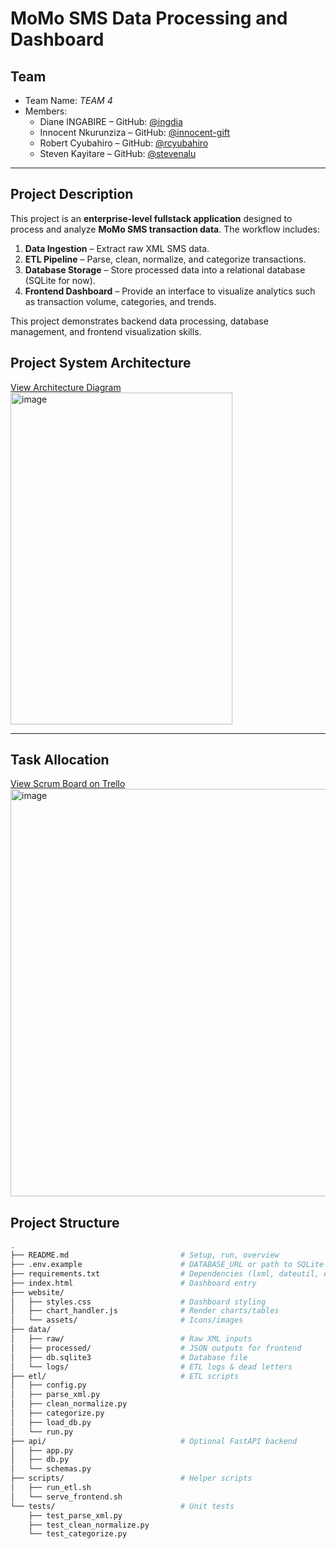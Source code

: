 # MoMo SMS Data Processing and Dashboard

##  Team
- Team Name: *TEAM 4*  
- Members:  
  - Diane INGABIRE – GitHub: [@ingdia](https://github.com/ingdia)  
  - Innocent Nkurunziza – GitHub: [@innocent-gift](https://github.com/innocent-gift)  
  - Robert Cyubahiro – GitHub: [@rcyubahiro](https://github.com/rcyubahiro)  
  - Steven Kayitare – GitHub: [@stevenalu](https://github.com/stevenalu)
---

## Project Description  
This project is an **enterprise-level fullstack application** designed to process and analyze **MoMo SMS transaction data**. The workflow includes:

1. **Data Ingestion** – Extract raw XML SMS data.  
2. **ETL Pipeline** – Parse, clean, normalize, and categorize transactions.  
3. **Database Storage** – Store processed data into a relational database (SQLite for now).  
4. **Frontend Dashboard** – Provide an interface to visualize analytics such as transaction volume, categories, and trends.  

This project demonstrates backend data processing, database management, and frontend visualization skills.

## Project System Architecture  
[View Architecture Diagram](https://drive.google.com/file/d/1Lt3Uqu4GE6lg4vb1-AVCBusow0qvaAYg/view)  
<img width="355" height="531" alt="image" src="https://github.com/user-attachments/assets/dc057377-3c4b-4369-8035-27b6d93d2711" />



---

## Task Allocation  
[View Scrum Board on Trello](https://trello.com/invite/b/68bef5f1b5401a6a7143db5a/ATTI2a337ad2404e8b57a6df4bd9f3050eb9E17A53C5/agile-board-template-trello) 
<img width="1039" height="652" alt="image" src="https://github.com/user-attachments/assets/0a821eb9-b5be-423c-8f3b-d41e3955b236" />


##  Project Structure 

```bash
.
├── README.md                         # Setup, run, overview
├── .env.example                      # DATABASE_URL or path to SQLite
├── requirements.txt                  # Dependencies (lxml, dateutil, etc.)
├── index.html                        # Dashboard entry
├── website/
│   ├── styles.css                    # Dashboard styling
│   ├── chart_handler.js              # Render charts/tables
│   └── assets/                       # Icons/images
├── data/
│   ├── raw/                          # Raw XML inputs
│   ├── processed/                    # JSON outputs for frontend
│   ├── db.sqlite3                    # Database file
│   └── logs/                         # ETL logs & dead letters
├── etl/                              # ETL scripts
│   ├── config.py
│   ├── parse_xml.py
│   ├── clean_normalize.py
│   ├── categorize.py
│   ├── load_db.py
│   └── run.py
├── api/                              # Optional FastAPI backend
│   ├── app.py
│   ├── db.py
│   └── schemas.py
├── scripts/                          # Helper scripts
│   ├── run_etl.sh
│   └── serve_frontend.sh
└── tests/                            # Unit tests
    ├── test_parse_xml.py
    ├── test_clean_normalize.py
    └── test_categorize.py

